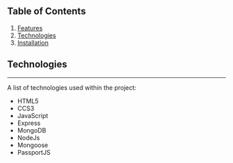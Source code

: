 

## Table of Contents
1. [Features](#features)
2. [Technologies](#technologies)
3. [Installation](#installation)


<!-- 
![Screenshot](./Screenshots/home.png)
![Screenshot](./Screenshots/home2.png) -->




<!-- * A platform where startups, small or large, can list themselves and showcase their products.
* A marketplace where investors can find new and upcoming startups to invest in and follow their progress.
* A connecting medium between ideas and investments.
* A unique concept to list budding startups from schools and colleges.
* A special section for inspiring stories of startups growing from scratch.
* A learn section for amateurs as well as experts to learn and share knowledge.
* A platform to promote entrepenuership culture among school and college going students. -->

 
 


## Technologies
***
A list of technologies used within the project:
* HTML5
* CCS3
* JavaScript
* Express
* MongoDB
* NodeJs
* Mongoose
* PassportJS




